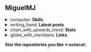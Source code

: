 <h2>MiguelMJ</h2>

<details>
<summary> :computer: <b>Skills</b> </summary>

- My favourite languages are **Python** and **C++11**, specially with **SFML**.
- Probably I'm writing something in **Bash** right now.
- I also know **Javascript**, **Prolog**, **Java**, **Lua** and sometimes I think I know **R** and **Matlab/Octave**. I used to do a lot with **Flex** and **Bison**.
- I've used **Unity** for game development, but now I prefer **Godot**. 
- From time to time I experiment with web development.
- I like **LaTeX**. I love **LuaLaTeX**.
- My interests include classical and modern **Artificial Intelligence**, **Game Engines** and **Programming Languages**.

</details>
<details>
<summary> :writing_hand: <b>Latest posts</b></summary>

<!-- BLOG-POST-LIST:START -->

- [Programming mathematical objects](https://dev.to/miguelmj/programming-mathematical-objects-1n3n)
- [My blogging journey until now - I&#39;m moving to Hashnode](https://dev.to/miguelmj/my-blogging-journey-until-now-im-moving-to-hashnode-496b)
- [Make It Pixel! - Make pixel art from any image](https://dev.to/miguelmj/make-it-pixel-make-pixel-art-from-any-image-2o4n)
- [High level programming - Explaining abstraction](https://dev.to/miguelmj/high-level-programming-explaining-abstraction-4ko)
- [JavaScript is not an untyped language](https://dev.to/miguelmj/javascript-is-not-an-untyped-language-1jkg)

<!-- BLOG-POST-LIST:END -->

</details>

<details>
    <summary>:chart_with_upwards_trend: <b>Stats</b></summary>
    <b>Stack Exchange</b><br>
    <a href="https://stackexchange.com/users/11967851">
        <img src="https://stackexchange.com/users/flair/11967851.png" width="208" height="58">
    </a><br>
    <b>GitHub</b><br>
    <p align="left"><a href="https://github.com/anuraghazra/github-readme-stats">
      <img align="center" src="https://github-readme-stats.vercel.app/api?username=MiguelMJ&show_icons=true&hide_rank=true&line_height=20&disable_animations=true">  
    </a>
    <a href="https://github.com/anuraghazra/github-readme-stats">
      <img align="center" src="https://github-readme-stats.vercel.app/api/top-langs/?username=MiguelMJ&layout=compact&exclude_repo=MiguelMJ,MiguelMJ.github.io">
    </a>
    </p>
</details>
<details>
<summary> :globe_with_meridians: <b>Links</b></summary>

[![Website](https://img.shields.io/badge/-Website-black?&style=for-the-badge&logoColor=white)](https://miguelmj.github.io "Personal site") [![Hashnode](https://img.shields.io/badge/-Blog-black?&style=for-the-badge&logo=hashnode&logoColor=white)](https://blog.miguelmj.dev "Blog") [![Stack Overflow](https://img.shields.io/badge/-Stack_Overflow-black?style=for-the-badge&logo=stack-overflow&logoColor=white)](https://stackoverflow.com/users/8757033 "Stack Overflow") [![LinkedIn](https://img.shields.io/badge/-LinkedIn-black?style=for-the-badge&logo=linkedin&logoColor=white)](https://www.linkedin.com/in/miguel-mej%C3%ADa-jim%C3%A9nez/?locale=en_US "Linkedin") [![Twitter](https://img.shields.io/badge/-Twitter-black?style=for-the-badge&logo=twitter&logoColor=white "Twitter")](https://twitter.com/MiguelMJdev) [![Buy me a coffee](https://img.shields.io/badge/-Buy_me_a_coffe-black?style=for-the-badge&logo=buy-me-a-coffee&logoColor=white)](https://www.buymeacoffee.com/miguelmj "Buy me a coffee") 

</details>

<strong>Star the repositories you like :star::octocat:</strong>
